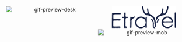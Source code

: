 <p align= "center">
<img style="text-align: center;" width=35% src="https://github.com/plonk-jpeg/etravel/blob/main/ressources-etravel/etravel-logo.png" alt="logo"/>
<img style="float: left; text-align: center;" width=50% src="https://github.com/plonk-jpeg/etravel/blob/main/ressources-etravel/etravel-desktop.gif" alt="gif-preview-desk"/>

<img style="float: right; text-align: center;" width=50% src="https://github.com/plonk-jpeg/etravel/blob/main/ressources-etravel/etravel-urlfeature.gif" alt="gif-preview-mob"/>
</p>
